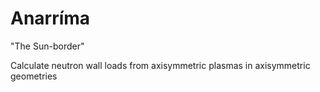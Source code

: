 # Anarríma

"The Sun-border"

Calculate neutron wall loads from axisymmetric plasmas in axisymmetric geometries
